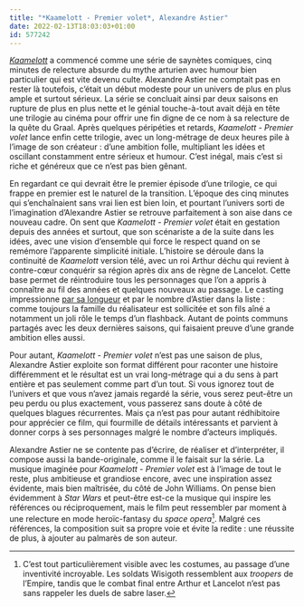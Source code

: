 ```yaml
---
title: "*Kaamelott - Premier volet*, Alexandre Astier"
date: 2022-02-13T18:03:03+01:00
id: 577242 
---
```


[*Kaamelott*](https://voiretmanger.fr/kaamelott-astier/) a commencé comme une série de saynètes comiques, cinq minutes de relecture absurde du mythe arturien avec humour bien particulier qui est vite devenu culte. Alexandre Astier ne comptait pas en rester là toutefois, c’était un début modeste pour un univers de plus en plus ample et surtout sérieux. La série se concluait ainsi par deux saisons en rupture de plus en plus nette et le génial touche-à-tout avait déjà en tête une trilogie au cinéma pour offrir une fin digne de ce nom à sa relecture de la quête du Graal. Après quelques péripéties et retards, *Kaamelott - Premier volet* lance enfin cette trilogie, avec un long-métrage de deux heures pile à l’image de son créateur : d’une ambition folle, multipliant les idées et oscillant constamment entre sérieux et humour. C’est inégal, mais c’est si riche et généreux que ce n’est pas bien gênant.

En regardant ce qui devrait être le premier épisode d’une trilogie, ce qui frappe en premier est le naturel de la transition. L’époque des cinq minutes qui s’enchaînaient sans vrai lien est bien loin, et pourtant l’univers sorti de l’imagination d’Alexandre Astier se retrouve parfaitement à son aise dans ce nouveau cadre. On sent que *Kaamelott - Premier volet* était en gestation depuis des années et surtout, que son scénariste a de la suite dans les idées, avec une vision d’ensemble qui force le respect quand on se remémore l’apparente simplicité initiale. L’histoire se déroule dans la continuité de *Kaamelott* version télé, avec un roi Arthur déchu qui revient à contre-cœur conquérir sa région après dix ans de règne de Lancelot. Cette base permet de réintroduire tous les personnages que l’on a appris à connaître au fil des années et quelques nouveaux au passage. Le casting impressionne [par sa longueur](https://fr.wikipedia.org/wiki/Kaamelott_:_Premier_Volet#Distribution) et par le nombre d’Astier dans la liste : comme toujours la famille du réalisateur est sollicitée et son fils aîné a notamment un joli rôle le temps d’un flashback. Autant de points communs partagés avec les deux dernières saisons, qui faisaient preuve d’une grande ambition elles aussi.

Pour autant, *Kaamelott - Premier volet* n’est pas une saison de plus, Alexandre Astier exploite son format différent pour raconter une histoire différemment et le résultat est un vrai long-métrage qui a du sens à part entière et pas seulement comme part d’un tout. Si vous ignorez tout de l’univers et que vous n’avez jamais regardé la série, vous serez peut-être un peu perdu ou plus exactement, vous passerez sans doute à côté de quelques blagues récurrentes. Mais ça n’est pas pour autant rédhibitoire pour apprécier ce film, qui fourmille de détails intéressants et parvient à donner corps à ses personnages malgré le nombre d’acteurs impliqués. 

Alexandre Astier ne se contente pas d’écrire, de réaliser et d’interpréter, il compose aussi la bande-originale, comme il le faisait sur la série. La musique imaginée pour *Kaamelott - Premier volet* est à l’image de tout le reste, plus ambitieuse et grandiose encore, avec une inspiration assez évidente, mais bien maîtrisée, du côté de John Williams. On pense bien évidemment à *Star Wars* et peut-être est-ce la musique qui inspire les références ou réciproquement, mais le film peut ressembler par moment à une relecture en mode heroïc-fantasy du *space opera*[^1]. Malgré ces références, la composition suit sa propre voie et évite la redite : une réussite de plus, à ajouter au palmarès de son auteur. 


[^1]: C’est tout particulièrement visible avec les costumes, au passage d’une inventivité incroyable. Les soldats Wisigoth ressemblent aux *troopers* de l’Empire, tandis que le combat final entre Arthur et Lancelot n’est pas sans rappeler les duels de sabre laser.
